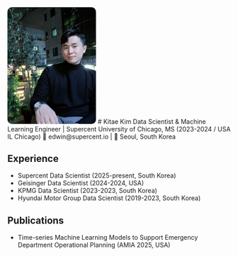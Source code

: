 <img src="profile.jpg" alt="Kitae Kim" width="200" style="border-radius: 10px;">
# Kitae Kim
Data Scientist & Machine Learning Engineer | Supercent  
University of Chicago, MS (2023-2024 / USA IL Chicago)  
📧 edwin@supercent.io | 📍 Seoul, South Korea

## Experience
- Supercent Data Scientist (2025-present, South Korea)
- Geisinger Data Scientist (2024-2024, USA)
- KPMG Data Scientist (2023-2023, South Korea)
- Hyundai Motor Group Data Scientist (2019-2023, South Korea)

## Publications
- Time-series Machine Learning Models to Support
Emergency Department Operational Planning (AMIA 2025, USA)
